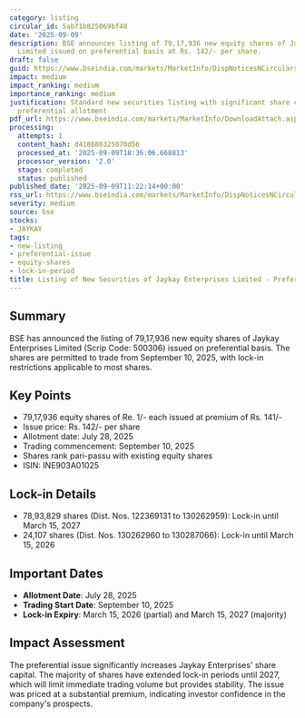 ```yaml
---
category: listing
circular_id: 5ab71b825069bf48
date: '2025-09-09'
description: BSE announces listing of 79,17,936 new equity shares of Jaykay Enterprises
  Limited issued on preferential basis at Rs. 142/- per share.
draft: false
guid: https://www.bseindia.com/markets/MarketInfo/DispNoticesNCirculars.aspx?Noticeid={46116058-C5F7-4596-B22C-6B2C9490B374}&noticeno=20250909-34&dt=09/09/2025&icount=34&totcount=70&flag=0
impact: medium
impact_ranking: medium
importance_ranking: medium
justification: Standard new securities listing with significant share count but routine
  preferential allotment
pdf_url: https://www.bseindia.com/markets/MarketInfo/DownloadAttach.aspx?id=20250909-34&attachedId=
processing:
  attempts: 1
  content_hash: d418680325070d56
  processed_at: '2025-09-09T18:36:06.668813'
  processor_version: '2.0'
  stage: completed
  status: published
published_date: '2025-09-09T11:22:14+00:00'
rss_url: https://www.bseindia.com/markets/MarketInfo/DispNoticesNCirculars.aspx?Noticeid={46116058-C5F7-4596-B22C-6B2C9490B374}&noticeno=20250909-34&dt=09/09/2025&icount=34&totcount=70&flag=0
severity: medium
source: bse
stocks:
- JAYKAY
tags:
- new-listing
- preferential-issue
- equity-shares
- lock-in-period
title: Listing of New Securities of Jaykay Enterprises Limited - Preferential Issue
---
```


## Summary

BSE has announced the listing of 79,17,936 new equity shares of Jaykay Enterprises Limited (Scrip Code: 500306) issued on preferential basis. The shares are permitted to trade from September 10, 2025, with lock-in restrictions applicable to most shares.

## Key Points

- 79,17,936 equity shares of Re. 1/- each issued at premium of Rs. 141/-
- Issue price: Rs. 142/- per share
- Allotment date: July 28, 2025
- Trading commencement: September 10, 2025
- Shares rank pari-passu with existing equity shares
- ISIN: INE903A01025

## Lock-in Details

- 78,93,829 shares (Dist. Nos. 122369131 to 130262959): Lock-in until March 15, 2027
- 24,107 shares (Dist. Nos. 130262960 to 130287066): Lock-in until March 15, 2026

## Important Dates

- **Allotment Date**: July 28, 2025
- **Trading Start Date**: September 10, 2025
- **Lock-in Expiry**: March 15, 2026 (partial) and March 15, 2027 (majority)

## Impact Assessment

The preferential issue significantly increases Jaykay Enterprises' share capital. The majority of shares have extended lock-in periods until 2027, which will limit immediate trading volume but provides stability. The issue was priced at a substantial premium, indicating investor confidence in the company's prospects.